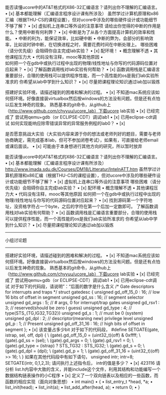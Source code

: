 能否读懂ucore中的AT&T格式的X86-32汇编语言？请列出你不理解的汇编语言。
•	[x] 基本都能理解（汇编语言程序设计课有所涉及）
虽然学过计算机原理和x86汇编（根据THU-CS的课程设置），但对ucore中涉及的哪些硬件设计或功能细节不够了解？
•	[x] 虚拟机上连串口等外设的注意事项
请给出你觉得的中断的作用是什么？使用中断有何利弊？
•	[x] 中断是为了从各个方面提高计算机的效率和性能。
•	中断的利为，能保证效率，比如硬中断
•	中断的弊为，会部分的影响效率，比如说时钟中断，在切换进程之时，需要花费时间在中断处理上。
哪些困难（请分优先级）会阻碍你自主完成lab实验？
•	[x] 配环境！
•	概念理解不透
•	其他课程压力大
•	代码没有注释，mooc等其他原因
•	
如何把一个在gdb中或执行过程中出现的物理/线性地址与你写的代码源码位置对应起来？
•	[x] 
了解函数调用栈对lab实验有何帮助？
•	[x] 函数调用栈是汇编语言重要部分，合理的使用栈可以提供程序性能，而一个高性能的os是我们lab实验所准求的
你希望从lab中学到什么知识？
•	[x] 尽量把课程理论知识通过lab加以锻炼


搭建好实验环境，请描述碰到的困难和解决的过程。
•	[x] 不知道mac系统应该如何搭环境。好像直接装virtualbox然后按windows的方法没有问题。但是还有点怕以后发生神奇的现象。
熟悉基本的git命令，从github上（http://www.github.com/chyyuu/ucore_lab）下载ucore lab实验
•	[x] 已经完成了
尝试用qemu+gdb（or ECLIPSE-CDT）调试lab1
•	[x] 已用eclipse-cdt调试
如何实现能响应除零错误异常的异常服务例程的lab0？
•	[x] 

是否愿意挑战大实验（大实验内容来源于你的想法或老师列好的题目，需要与老师协商确定，需完成基本lab，但可不参加闭卷考试），如果有，可直接给老师email或课后面谈。
•	[x] 可能由于本身想进行其他方向的研究，所以暂时放弃


能否读懂ucore中的AT&T格式的X86-32汇编语言？请列出你不理解的汇编语言。
•	[x] 基本都能理解（汇编语言程序设计课有所涉及）
http://www.imada.sdu.dk/Courses/DM18/Litteratur/IntelnATT.htm
虽然学过计算机原理和x86汇编（根据THU-CS的课程设置），但对ucore中涉及的哪些硬件设计或功能细节不够了解？
•	[x] 虚拟机上连串口等外设的注意事项
哪些困难（请分优先级）会阻碍你自主完成lab实验？
•	[x] 配环境
•	概念理解不透
•	其他课程压力大
•	代码没有注释，mooc等其他原因
如何把一个在gdb中或执行过程中出现的物理/线性地址与你写的代码源码位置对应起来？
•	[x] 找到源码第一个字符地址，没资格字符占一个byte，之后的字符在第一个后加一定数即可。
了解函数调用栈对lab实验有何帮助？
•	[x] 函数调用栈是汇编语言重要部分，合理的使用栈可以提供程序性能，而一个高性能的os是我们lab实验所准求的
你希望从lab中学到什么知识？
•	[x] 尽量把课程理论知识通过lab加以锻炼
________________________________________
小组讨论题
________________________________________
搭建好实验环境，请描述碰到的困难和解决的过程。
•	[x] 不知道mac系统应该如何搭环境。好像直接装virtualbox然后按windows的方法没有问题。但是还有点怕以后发生神奇的现象。
熟悉基本的git命令，从github上（http://www.github.com/chyyuu/ucore_lab）下载ucore lab实验
•	[x] 已经完成了
尝试用qemu+gdb（or ECLIPSE-CDT）调试lab1
•	[x] 已用eclipse-cdt调试
对于如下的代码段，请说明”：“后面的数字是什么含义
/* Gate descriptors for interrupts and traps */ struct gatedesc {     unsigned gd_off_15_0 : 16;        // low 16 bits of offset in segment     unsigned gd_ss : 16;            // segment selector     unsigned gd_args : 5;            // # args, 0 for interrupt/trap gates     unsigned gd_rsv1 : 3;            // reserved(should be zero I guess)     unsigned gd_type : 4;            // type(STS_{TG,IG32,TG32})     unsigned gd_s : 1;                // must be 0 (system)     unsigned gd_dpl : 2;            // descriptor(meaning new) privilege level     unsigned gd_p : 1;                // Present     unsigned gd_off_31_16 : 16;        // high bits of offset in segment }; 
•	[x] 该变量占多少bit
对于如下的代码段，
#define SETGATE(gate, istrap, sel, off, dpl) {            \     (gate).gd_off_15_0 = (uint32_t)(off) & 0xffff;        \     (gate).gd_ss = (sel);                                \     (gate).gd_args = 0;                                    \     (gate).gd_rsv1 = 0;                                    \     (gate).gd_type = (istrap) ? STS_TG32 : STS_IG32;    \     (gate).gd_s = 0;                                    \     (gate).gd_dpl = (dpl);                                \     (gate).gd_p = 1;                                    \     (gate).gd_off_31_16 = (uint32_t)(off) >> 16;        \ } 
如果在其他代码段中有如下语句，
unsigned intr; intr=8; SETGATE(intr, 0,1,2,3); 
请问执行上述指令后， intr的值是多少？
•	[x] 423116
请分析 list.h内容中大致的含义，并能include这个文件，利用其结构和功能编写一个数据结构链表操作的小C程序
•	[x] 定义了一个双向链表以及相应的一些函数，而函数的相应实现（面向对象思想）
•	int main()
•	{
•	list_entry_t *head, *a;
•	list_init(head);
•	list_init(a);
•	list_add_after(head, a);
•	return 0;
•	}



